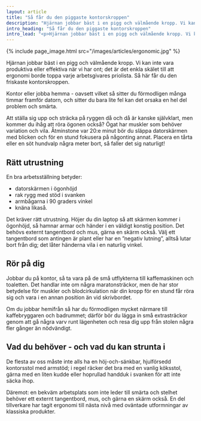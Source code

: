```yaml
---
layout: article
title: "Så får du den piggaste kontorskroppen"
description: "Hjärnan jobbar bäst i en pigg och välmående kropp. Vi kan inte vara produktiva eller effektiva när vi har ont. Så här får du den friskaste kontorskroppen."
intro_heading: "Så får du den piggaste kontorskroppen"
intro_lead: "<p>Hjärnan jobbar bäst i en pigg och välmående kropp. Vi kan inte vara produktiva eller effektiva när vi har ont; det är det enkla skälet till att ergonomi borde toppa varje arbetsgivares priolista. Så här får du den friskaste kontorskroppen.</p>"
---
```

{%
  include page_image.html
  src="/images/articles/ergonomic.jpg"
%}

Hjärnan jobbar bäst i en pigg och välmående kropp. Vi kan inte vara produktiva eller effektiva när vi har ont; det är det enkla skälet till att ergonomi borde toppa varje arbetsgivares priolista. Så här får du den friskaste kontorskroppen.

Kontor eller jobba hemma - oavsett vilket så sitter du förmodligen många timmar framför datorn, och sitter du bara lite fel kan det orsaka en hel del problem och smärta.

Att ställa sig upp och sträcka på ryggen då och då är kanske självklart, men kommer du ihåg att röra ögonen också? Ögat har muskler som behöver variation och vila. Åtminstone var 20:e minut bör du släppa datorskärmen med blicken och för en stund fokusera på någonting annat. Placera en tårta eller en söt hundvalp några meter bort, så faller det sig naturligt!

## Rätt utrustning

En bra arbetsställning betyder:

- datorskärmen i ögonhöjd
- rak rygg med stöd i svanken
- armbågarna i 90 graders vinkel
- knäna likaså.

Det kräver rätt utrustning. Höjer du din laptop så att skärmen kommer i ögonhöjd, så hamnar armar och händer i en väldigt konstig position. Det behövs externt tangentbord och mus, gärna en skärm också. Välj ett tangentbord som antingen är plant eller har en ”negativ lutning”, alltså lutar bort från dig; det låter händerna vila i en naturlig vinkel.

## Rör på dig

Jobbar du på kontor, så ta vara på de små utflykterna till kaffemaskinen och toaletten. Det handlar inte om några maratonsträckor, men de har stor betydelse för muskler och blodcirkulation när din kropp för en stund får röra sig och vara i en annan position än vid skrivbordet.

Om du jobbar hemifrån så har du förmodligen mycket närmare till kaffebryggaren och badrummet; därför bör du lägga in små extrasträckor genom att gå några varv runt lägenheten och resa dig upp från stolen några fler gånger än nödvändigt.

## Vad du behöver - och vad du kan strunta i

De flesta av oss måste inte alls ha en höj-och-sänkbar, hjulförsedd kontorsstol med armstöd; i regel räcker det bra med en vanlig köksstol, gärna med en liten kudde eller hoprullad handduk i svanken för att inte säcka ihop.

Däremot: en bekväm arbetsplats som inte leder till smärta och stelhet behöver ett externt tangentbord, mus, och gärna en skärm också. En del tillverkare har tagit ergonomi till nästa nivå med oväntade utformningar av klassiska produkter.